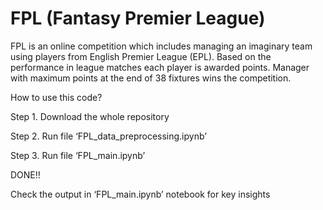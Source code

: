 # FPL (Fantasy Premier League)

FPL is an online competition which includes managing an imaginary team using players from English Premier League (EPL). Based on the performance in league matches each player is awarded points. Manager with maximum points at the end of 38 fixtures wins the competition.

How to use this code?

Step 1. Download the whole repository

Step 2. Run file ‘FPL_data_preprocessing.ipynb’

Step 3. Run file ‘FPL_main.ipynb’

DONE!!

Check the output in ‘FPL_main.ipynb’ notebook for key insights
